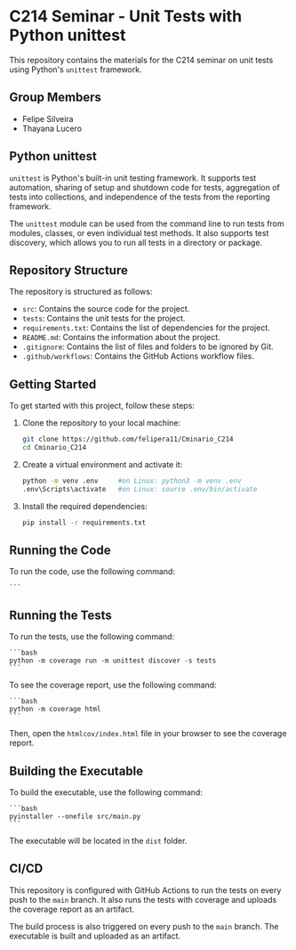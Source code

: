 # C214 Seminar - Unit Tests with Python unittest

This repository contains the materials for the C214 seminar on unit tests using Python's `unittest` framework.

## Group Members

- Felipe Silveira
- Thayana Lucero

## Python unittest

`unittest` is Python's built-in unit testing framework. It supports test automation, sharing of setup and shutdown code for tests, aggregation of tests into collections, and independence of the tests from the reporting framework.

The `unittest` module can be used from the command line to run tests from modules, classes, or even individual test methods. It also supports test discovery, which allows you to run all tests in a directory or package.

## Repository Structure

The repository is structured as follows:

- `src`: Contains the source code for the project.
- `tests`: Contains the unit tests for the project.
- `requirements.txt`: Contains the list of dependencies for the project.
- `README.md`: Contains the information about the project.
- `.gitignore`: Contains the list of files and folders to be ignored by Git.
- `.github/workflows`: Contains the GitHub Actions workflow files.

## Getting Started

To get started with this project, follow these steps:

1. Clone the repository to your local machine:

   ```bash
   git clone https://github.com/felipera11/Cminario_C214
   cd Cminario_C214
   ```

2. Create a virtual environment and activate it:

   ```bash
   python -m venv .env     #on Linux: python3 -m venv .env
   .env\Scripts\activate   #on Linux: source .env/bin/activate
   ```

3. Install the required dependencies:

   ```bash
   pip install -r requirements.txt
   ```

## Running the Code

To run the code, use the following command:

    ```

## Running the Tests

To run the tests, use the following command:

    ```bash
    python -m coverage run -m unittest discover -s tests
    ```

To see the coverage report, use the following command:

    ```bash
    python -m coverage html
    ```

Then, open the `htmlcov/index.html` file in your browser to see the coverage report.

## Building the Executable

To build the executable, use the following command:

    ```bash
    pyinstaller --onefile src/main.py
    ```

The executable will be located in the `dist` folder.

## CI/CD

This repository is configured with GitHub Actions to run the tests on every push to the `main` branch. It also runs the tests with coverage and uploads the coverage report as an artifact.

The build process is also triggered on every push to the `main` branch. The executable is built and uploaded as an artifact.
